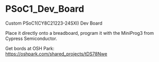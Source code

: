 # PSoC1_Dev_Board
Custom PSoC1(CY8C21223-24SXI) Dev Board 

Place it directly onto a breadboard, program it with the MiniProg3 from Cypress Semiconductor.   
  
Get bords at OSH Park:  
https://oshpark.com/shared_projects/tDS78Nwe   
